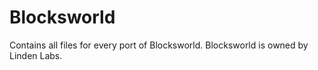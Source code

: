 # Blocksworld
Contains all files for every port of Blocksworld. Blocksworld is owned by Linden Labs.
